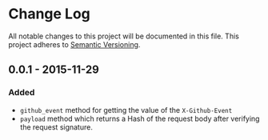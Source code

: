 # Change Log

All notable changes to this project will be documented in this file.
This project adheres to [Semantic Versioning](http://semver.org/).

## 0.0.1 - 2015-11-29

### Added

- `github_event` method for getting the value of the `X-Github-Event`
- `payload` method which returns a Hash of the request body after verifying the request signature.
